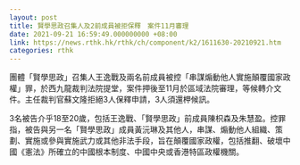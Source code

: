 ```yaml
---
layout: post
title: 賢學思政召集人及2前成員被拒保釋　案件11月審理
date: 2021-09-21 16:59:49.000000000 +08:00
link: https://news.rthk.hk/rthk/ch/component/k2/1611630-20210921.htm
categories: rthk
---
```


團體「賢學思政」召集人王逸戰及兩名前成員被控「串謀煽動他人實施顛覆國家政權」罪，於西九龍裁判法院提堂，案件押後至11月於區域法院審理，等候轉介文件。主任裁判官蘇文隆拒絕3人保釋申請，3人須還柙候訊。

3名被告介乎18至20歲，包括王逸戰、「賢學思政」前成員陳枳森及朱慧盈。控罪指，被告與另一名「賢學思政」成員黃沅琳及其他人，串謀、煽動他人組織、策劃、實施或參與實施武力或其他非法手段，旨在顛覆國家政權，包括推翻、破壞中國《憲法》所確立的中國根本制度、中國中央或香港特區政權機關。
